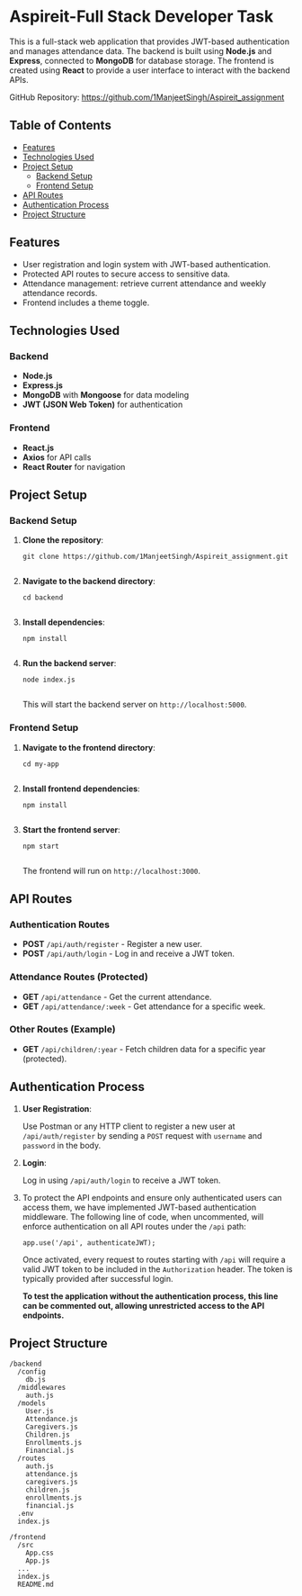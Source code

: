 <h1>Aspireit-Full Stack Developer Task</h1>

<p>This is a full-stack web application that provides JWT-based authentication and manages attendance data. The backend is built using <strong>Node.js</strong> and <strong>Express</strong>, connected to <strong>MongoDB</strong> for database storage. The frontend is created using <strong>React</strong> to provide a user interface to interact with the backend APIs.</p>
<p>GitHub Repository: <a href="https://github.com/1ManjeetSingh/Aspireit_assignment">https://github.com/1ManjeetSingh/Aspireit_assignment</a></p>
<h2>Table of Contents</h2>
<ul>
    <li><a href="#features">Features</a></li>
    <li><a href="#technologies-used">Technologies Used</a></li>
    <li><a href="#project-setup">Project Setup</a>
        <ul>
            <li><a href="#backend-setup">Backend Setup</a></li>
            <li><a href="#frontend-setup">Frontend Setup</a></li>
        </ul>
    </li>
    <li><a href="#api-routes">API Routes</a></li>
    <li><a href="#authentication-process">Authentication Process</a></li>
    <li><a href="#project-structure">Project Structure</a></li>
</ul>
<h2 id="features">Features</h2>
<ul>
    <li>User registration and login system with JWT-based authentication.</li>
    <li>Protected API routes to secure access to sensitive data.</li>
    <li>Attendance management: retrieve current attendance and weekly attendance records.</li>
    <li>Frontend includes a theme toggle.</li>
</ul>

<h2 id="technologies-used">Technologies Used</h2>

<h3>Backend</h3>
<ul>
    <li><strong>Node.js</strong></li>
    <li><strong>Express.js</strong></li>
    <li><strong>MongoDB</strong> with <strong>Mongoose</strong> for data modeling</li>
    <li><strong>JWT (JSON Web Token)</strong> for authentication</li>
</ul>

<h3>Frontend</h3>
<ul>
    <li><strong>React.js</strong></li>
    <li><strong>Axios</strong> for API calls</li>
    <li><strong>React Router</strong> for navigation</li>
</ul>

<h2 id="project-setup">Project Setup</h2>

<h3 id="backend-setup">Backend Setup</h3>
<ol>
    <li><strong>Clone the repository</strong>:
        <pre><code>git clone https://github.com/1ManjeetSingh/Aspireit_assignment.git
        </code></pre>
    </li>
  <li><strong>Navigate to the backend directory</strong>:
        <pre><code>cd backend
        </code></pre>
    </li>
    <li><strong>Install dependencies</strong>:
        <pre><code>npm install
        </code></pre>
    </li>
    <li><strong>Run the backend server</strong>:
        <pre><code>node index.js
        </code></pre>
        <p>This will start the backend server on <code>http://localhost:5000</code>.</p>
    </li>
</ol>
<h3 id="frontend-setup">Frontend Setup</h3>
<ol>
    <li><strong>Navigate to the frontend directory</strong>:
        <pre><code>cd my-app
        </code></pre>
    </li>
    <li><strong>Install frontend dependencies</strong>:
        <pre><code>npm install
        </code></pre>
    </li>
    <li><strong>Start the frontend server</strong>:
        <pre><code>npm start
        </code></pre>
        <p>The frontend will run on <code>http://localhost:3000</code>.</p>
    </li>
</ol>
<h2 id="api-routes">API Routes</h2>

<h3>Authentication Routes</h3>
<ul>
    <li><strong>POST</strong> <code>/api/auth/register</code> - Register a new user.</li>
    <li><strong>POST</strong> <code>/api/auth/login</code> - Log in and receive a JWT token.</li>
</ul>

<h3>Attendance Routes (Protected)</h3>
<ul>
    <li><strong>GET</strong> <code>/api/attendance</code> - Get the current attendance.</li>
    <li><strong>GET</strong> <code>/api/attendance/:week</code> - Get attendance for a specific week.</li>
</ul>

<h3>Other Routes (Example)</h3>
<ul>
    <li><strong>GET</strong> <code>/api/children/:year</code> - Fetch children data for a specific year (protected).</li>
</ul>

<h2 id="authentication-process">Authentication Process</h2>

<ol>
    <li><strong>User Registration</strong>:
        <p>Use Postman or any HTTP client to register a new user at <code>/api/auth/register</code> by sending a <code>POST</code> request with <code>username</code> and <code>password</code> in the body.</p>
    </li>
    <li><strong>Login</strong>:
        <p>Log in using <code>/api/auth/login</code> to receive a JWT token.</p>
    </li>
    <li>
      <p>To protect the API endpoints and ensure only authenticated users can access them, we have implemented JWT-based authentication middleware. The following line of code, when uncommented, will enforce authentication on all API routes under the <code>/api</code> path:</p>
      <pre><code>app.use('/api', authenticateJWT);</code></pre>
      <p>Once activated, every request to routes starting with <code>/api</code> will require a valid JWT token to be included in the <code>Authorization</code> header. The token is typically provided after successful login.</p>
      <p><b>To test the application without the authentication process, this line can be commented out, allowing unrestricted access to the API endpoints.</b></p>
    </li>
</ol>
<h2 id="project-structure">Project Structure</h2>

<pre><code>/backend
  /config
    db.js
  /middlewares
    auth.js
  /models
    User.js
    Attendance.js
    Caregivers.js
    Children.js
    Enrollments.js
    Financial.js
  /routes
    auth.js
    attendance.js
    caregivers.js
    children.js
    enrollments.js
    financial.js
  .env
  index.js

/frontend
  /src
    App.css
    App.js
  ...
  index.js
  README.md
</code></pre>
